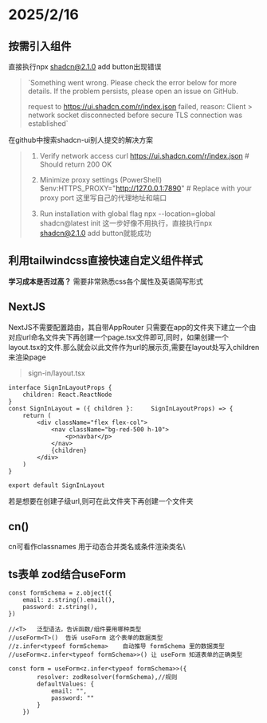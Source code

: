 # 2025/2/16
## 按需引入组件
直接执行npx shadcn@2.1.0 add button出现错误
>  `Something went wrong. Please check the error below for more details.
> If the problem persists, please open an issue on GitHub.
> 
> request to https://ui.shadcn.com/r/index.json failed, reason: Client > network socket disconnected before secure TLS connection was established`

在github中搜索shadcn-ui别人提交的解决方案
> 1. Verify network access
>curl https://ui.shadcn.com/r/index.json  # Should return 200 OK
>
> 2. Minimize proxy settings (PowerShell)
>$env:HTTPS_PROXY="http://127.0.0.1:7890"  # Replace with your proxy port
>这里写自己的代理地址和端口
> 3. Run installation with global flag
>npx --location=global shadcn@latest init
>这一步好像不用执行，直接执行npx shadcn@2.1.0 add button就能成功

## 利用tailwindcss直接快速自定义组件样式
__学习成本是否过高？__
需要非常熟悉css各个属性及英语简写形式

## NextJS

NextJS不需要配置路由，其自带AppRouter 只需要在app的文件夹下建立一个由对应url命名文件夹下再创建一个page.tsx文件即可,同时，如果创建一个layout.tsx的文件.那么就会以此文件作为url的展示页,需要在layout处写入children来渲染page

>sign-in/layout.tsx

    interface SignInLayoutProps {
        children: React.ReactNode
    }
    const SignInLayout = ({ children }:     SignInLayoutProps) => {
        return (
            <div className="flex flex-col">
                <nav className="bg-red-500 h-10">
                    <p>navbar</p>
                </nav>
                {children}
            </div>
        )
    }

    export default SignInLayout
若是想要在创建子级url,则可在此文件夹下再创建一个文件夹

## cn()

cn可看作classnames 用于动态合并类名或条件渲染类名\

## ts表单 zod结合useForm

    const formSchema = z.object({
        email: z.string().email(),
        password: z.string(),
    })

    //<T>	泛型语法，告诉函数/组件要用哪种类型
    //useForm<T>()	告诉 useForm 这个表单的数据类型
    //z.infer<typeof formSchema>	自动推导 formSchema 里的数据类型
    //useForm<z.infer<typeof formSchema>>()	让 useForm 知道表单的正确类型
    
    const form = useForm<z.infer<typeof formSchema>>({
            resolver: zodResolver(formSchema),//规则
            defaultValues: {
                email: "",
                password: ""
            }
        })